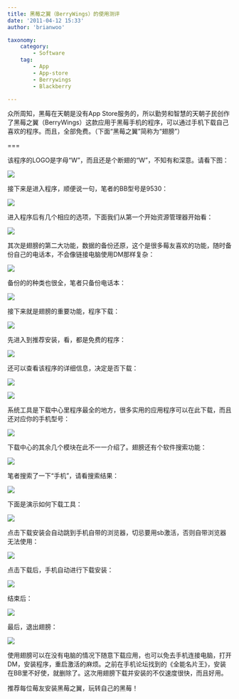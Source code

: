 ```yaml
---
title: 黑莓之翼（BerryWings）的使用测评
date: '2011-04-12 15:33'
author: 'brianwoo'

taxonomy:
    category:
        - Software
    tag:
        - App
        - App-store
        - Berrywings
        - Blackberry

---
```

众所周知，黑莓在天朝是没有App Store服务的，所以勤劳和智慧的天朝子民创作了黑莓之翼（BerryWings）这款应用于黑莓手机的程序，可以通过手机下载自己喜欢的程序。而且，全部免费。（下面“黑莓之翼”简称为“翅膀”）

===

该程序的LOGO是字母“W”，而且还是个断翅的“W”，不知有和深意。请看下图：

![](a.jpg)

接下来是进入程序，顺便说一句，笔者的BB型号是9530：

![](2.jpg)

进入程序后有几个相应的选项，下面我们从第一个开始资源管理器开始看：

![](3.jpg)

其次是翅膀的第二大功能，数据的备份还原，这个是很多莓友喜欢的功能，随时备份自己的电话本，不会像链接电脑使用DM那样复杂：

![](4.jpg)


备份的的种类也很全，笔者只备份电话本：

![](5.jpg)

接下来就是翅膀的重要功能，程序下载：

![](6.jpg)

先进入到推荐安装，看，都是免费的程序：

![](7.jpg)

还可以查看该程序的详细信息，决定是否下载：

![](8.jpg)

![](9.jpg)


系统工具是下载中心里程序最全的地方，很多实用的应用程序可以在此下载，而且还对应你的手机型号：

![](10.jpg)


下载中心的其余几个模块在此不一一介绍了。翅膀还有个软件搜索功能：

![](11.jpg)

笔者搜索了一下“手机”，请看搜索结果：

![](12.jpg)

下面是演示如何下载工具：

![](13.jpg)

点击下载安装会自动跳到手机自带的浏览器，切忌要用sb激活，否则自带浏览器无法使用：

![](14.jpg)

点击下载后，手机自动进行下载安装：

![](15.jpg)

结束后：

![](16.jpg)

最后，退出翅膀：

![](17.jpg)

 使用翅膀可以在没有电脑的情况下随意下载应用，也可以免去手机连接电脑，打开DM，安装程序，重启激活的麻烦。之前在手机论坛找到的《全能名片王》，安装在BB里不好使，就删除了。这次用翅膀下载并安装的不仅速度很快，而且好用。

推荐每位莓友安装黑莓之翼，玩转自己的黑莓！